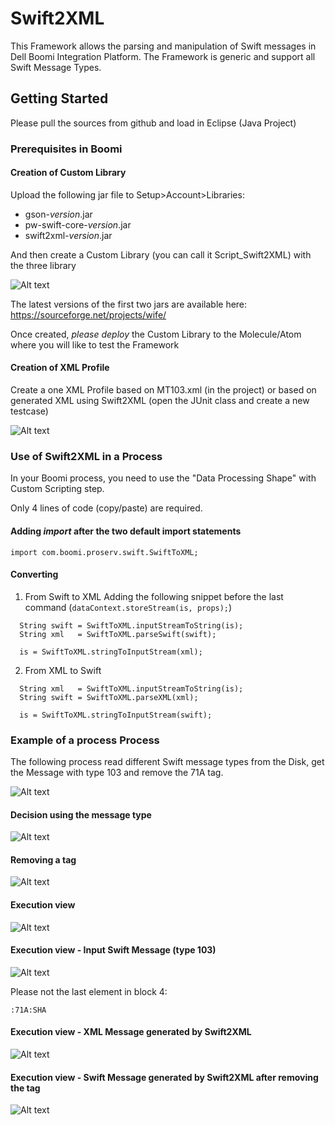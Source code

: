 # Swift2XML

This Framework allows the parsing and manipulation of Swift messages in Dell Boomi Integration Platform.
The Framework is generic and support all Swift Message Types.

## Getting Started

Please pull the sources from github and load in Eclipse (Java Project)

### Prerequisites in Boomi

#### Creation of Custom Library

Upload the following jar file to Setup>Account>Libraries:
- gson-*version*.jar
- pw-swift-core-*version*.jar
- swift2xml-*version*.jar

And then create a Custom Library (you can call it Script_Swift2XML) with the three library

![Alt text](resources/Boomi_Custom_Library.png?raw=true "Swift2XML")

The latest versions of the first two jars are available here: https://sourceforge.net/projects/wife/

Once created, *please deploy* the Custom Library to the Molecule/Atom where you will like to test the Framework

#### Creation of XML Profile 
Create a one XML Profile based on MT103.xml (in the project) or based on generated XML using Swift2XML (open the JUnit class and create a new testcase)

![Alt text](resources/Boomi_XML_Profile.png?raw=true "Swift2XML")

### Use of Swift2XML in a Process

In your Boomi process, you need to use the "Data Processing Shape" with Custom Scripting step.

Only 4 lines of code (copy/paste) are required.

#### Adding *import* after the two default import statements

```
import com.boomi.proserv.swift.SwiftToXML;
```

#### Converting
1. From Swift to XML
	Adding the following snippet before the last command (``dataContext.storeStream(is, props);``)
	
```
  String swift = SwiftToXML.inputStreamToString(is);
  String xml   = SwiftToXML.parseSwift(swift);
  
  is = SwiftToXML.stringToInputStream(xml);
```

2. From XML to Swift

```
  String xml   = SwiftToXML.inputStreamToString(is);
  String swift = SwiftToXML.parseXML(xml);
  
  is = SwiftToXML.stringToInputStream(swift);
```

### Example of a process Process

The following process read different Swift message types from the Disk, get the Message with type 103 and remove the 71A tag.
 
![Alt text](resources/Boomi_Process.png?raw=true "Swift2XML")

#### Decision using the message type

![Alt text](resources/Boomi_Decision_Shape.png?raw=true "Swift2XML")

#### Removing a tag

![Alt text](resources/Map_Remove_Tag.png?raw=true "Swift2XML")

#### Execution view

![Alt text](resources/Boomi_Process_Execution.png?raw=true "Swift2XML")

#### Execution view - Input Swift Message (type 103)

![Alt text](resources/Document_Viewer_Swift.png?raw=true "Swift2XML")

Please not the last element in block 4:

```
:71A:SHA
```

#### Execution view - XML Message generated by Swift2XML

![Alt text](resources/Document_Viewer_XML.png?raw=true "Swift2XML")

#### Execution view - Swift Message generated by Swift2XML after removing the tag

![Alt text](resources/Document_Viewer_Swift_after_Remove.png?raw=true "Swift2XML")
